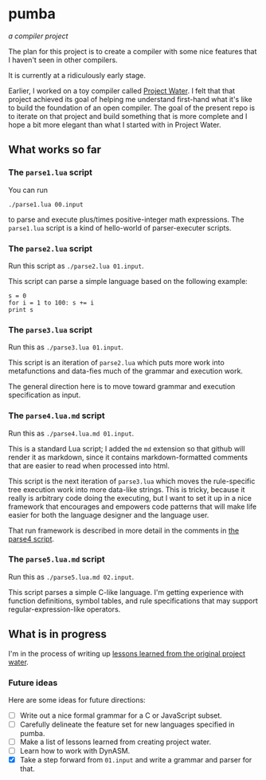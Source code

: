 # pumba

*a compiler project*

The plan for this project is to create a compiler
with some nice features that I haven't seen in other compilers.

It is currently at a ridiculously early stage.

Earlier, I worked on a toy compiler called
[Project Water](https://github.com/tylerneylon/water).
I felt that that project achieved its goal of helping me
understand first-hand what it's like to build the foundation
of an open compiler.
The goal of the present repo is to iterate on that project
and build something that is more complete and I hope a bit
more elegant than what I started with in Project Water.

## What works so far

### The `parse1.lua` script

You can run

    ./parse1.lua 00.input

to parse and execute plus/times positive-integer
math expressions. The `parse1.lua` script is a kind
of hello-world of parser-executer scripts.

### The `parse2.lua` script

Run this script as `./parse2.lua 01.input`.

This script can parse a simple language based
on the following example:

    s = 0
    for i = 1 to 100: s += i
    print s

### The `parse3.lua` script

Run this as `./parse3.lua 01.input`.

This script is
an iteration of `parse2.lua` which puts more work into
metafunctions and data-fies much of the grammar and
execution work.

The general direction here is to move toward grammar
and execution specification as input.

### The `parse4.lua.md` script

Run this as `./parse4.lua.md 01.input`.

This is a standard Lua script; I added the `md` extension
so that github will render it as markdown, since it contains
markdown-formatted comments that are easier to read when
processed into html.

This script is the next
iteration of `parse3.lua` which moves the rule-specific
tree execution work into more data-like strings. This
is tricky, because it really is arbitrary code doing the
executing, but I want to set it up in a nice framework
that encourages and empowers code patterns that will
make life easier for both the language designer and
the language user.

That run framework is described in more detail in the
comments in
[the parse4 script](https://github.com/tylerneylon/pumba/blob/master/parse4.lua.md).

### The `parse5.lua.md` script

Run this as `./parse5.lua.md 02.input`.

This script parses a simple C-like language.
I'm getting experience with function definitions,
symbol tables, and rule specifications that may support
regular-expression-like operators.

## What is in progress

I'm in the process of writing up
[lessons learned from the original project water](https://github.com/tylerneylon/pumba/blob/master/lessons_from_water.md).

### Future ideas

Here are some ideas for future directions:

- [ ] Write out a nice formal grammar for a C or JavaScript subset.
- [ ] Carefully delineate the feature set for new languages specified in pumba.
- [ ] Make a list of lessons learned from creating project water.
- [ ] Learn how to work with DynASM.
- [x] Take a step forward from `01.input` and write a grammar and parser for that.
